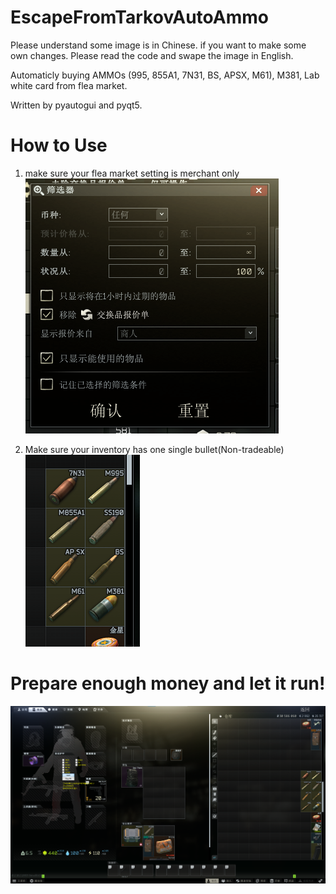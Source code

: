 # EscapeFromTarkovAutoAmmo
Please understand some image is in Chinese. if you want to make some own changes. Please read the code and swape the image in English.  

Automaticly buying AMMOs (995, 855A1, 7N31, BS, APSX, M61), M381, Lab white card from flea market.  

Written by pyautogui and pyqt5.  

# How to Use
1. make sure your flea market setting is merchant only  
![image](https://github.com/Shaw9575/EscapeFromTarkovAutoAmmo/blob/main/ReadMeImage/%E5%B1%8F%E5%B9%95%E6%88%AA%E5%9B%BE%202021-06-24%20181255.png)  

2. Make sure your inventory has one single bullet(Non-tradeable)  
![image](https://github.com/Shaw9575/EscapeFromTarkovAutoAmmo/blob/main/ReadMeImage/%E5%B1%8F%E5%B9%95%E6%88%AA%E5%9B%BE%202021-06-24%20181957.png)

# Prepare enough money and let it run!
![image](https://github.com/Shaw9575/EscapeFromTarkovAutoAmmo/blob/main/ReadMeImage/WeChat%20Image_20210624182741.png)

